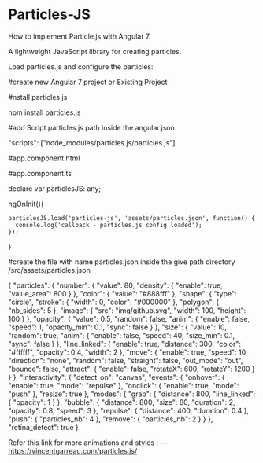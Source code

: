 # Particles-JS
How to implement Particle.js with Angular 7.

A lightweight JavaScript library for creating particles.

Load particles.js and configure the particles:

#create new Angular 7 project or Existing Project

#nstall particles.js

npm install particles.js

#add Script particles.js path inside the angular.json

"scripts": ["node_modules/particles.js/particles.js"]
 
#app.component.html

<div id="particles-js"></div>
<script src="particles.js"></script>

#app.component.ts

declare var particlesJS: any;

ngOnInit(){
    
    particlesJS.load('particles-js', 'assets/particles.json', function() {
      console.log('callback - particles.js config loaded');
    });
  }


#create the file with name particles.json inside the give path directory /src/assets/particles.json

{
    "particles": {
      "number": {
        "value": 80,
        "density": {
          "enable": true,
          "value_area": 800
        }
      },
      "color": {
        "value": "#888fff"
      },
      "shape": {
        "type": "circle",
        "stroke": {
          "width": 0,
          "color": "#000000"
        },
        "polygon": {
          "nb_sides": 5
        },
        "image": {
          "src": "img/github.svg",
          "width": 100,
          "height": 100
        }
      },
      "opacity": {
        "value": 0.5,
        "random": false,
        "anim": {
          "enable": false,
          "speed": 1,
          "opacity_min": 0.1,
          "sync": false
        }
      },
      "size": {
        "value": 10,
        "random": true,
        "anim": {
          "enable": false,
          "speed": 40,
          "size_min": 0.1,
          "sync": false
        }
      },
      "line_linked": {
        "enable": true,
        "distance": 300,
        "color": "#ffffff",
        "opacity": 0.4,
        "width": 2
      },
      "move": {
        "enable": true,
        "speed": 10,
        "direction": "none",
        "random": false,
        "straight": false,
        "out_mode": "out",
        "bounce": false,
        "attract": {
          "enable": false,
          "rotateX": 600,
          "rotateY": 1200
        }
      }
    },
    "interactivity": {
      "detect_on": "canvas",
      "events": {
        "onhover": {
          "enable": true,
          "mode": "repulse"
        },
        "onclick": {
          "enable": true,
          "mode": "push"
        },
        "resize": true
      },
      "modes": {
        "grab": {
          "distance": 800,
          "line_linked": {
            "opacity": 1
          }
        },
        "bubble": {
          "distance": 800,
          "size": 80,
          "duration": 2,
          "opacity": 0.8,
          "speed": 3
        },
        "repulse": {
          "distance": 400,
          "duration": 0.4
        },
        "push": {
          "particles_nb": 4
        },
        "remove": {
          "particles_nb": 2
        }
      }
    },
    "retina_detect": true
  }
  
  Refer this link for more animations and styles :---  https://vincentgarreau.com/particles.js/
  
  
